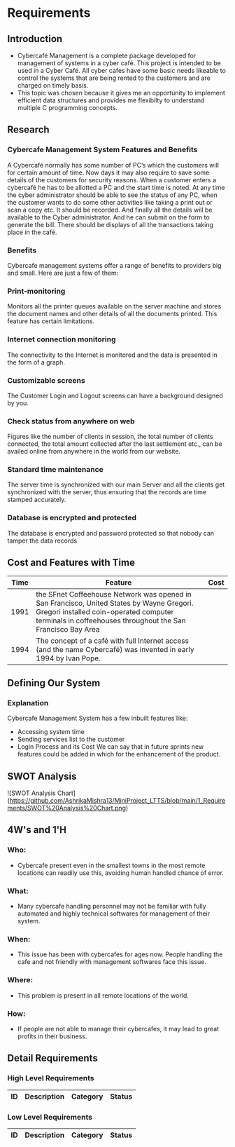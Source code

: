 # Requirements
## Introduction
- Cybercafé Management is a complete package developed for management of systems in a cyber café. This project is intended to be used in a Cyber Café. All cyber cafes have some basic needs likeable to control the systems that are being rented to the customers and are charged on timely basis. 
- This topic was chosen because it gives me an opportunity to implement efficient data structures and provides me flexibilty to understand multiple C programming concepts.
## Research 
### Cybercafe Management System Features and Benefits
A Cybercafé normally has some number of PC’s which the customers will for certain amount of time. Now days it may also require to save some details of the customers for security reasons. When a customer enters a cybercafé he has to be allotted a PC and the start time is noted. At any time the cyber administrator should be able to see the status of any PC, when the customer wants to do some other activities like taking a print out or scan a copy etc. It should be recorded. And finally all the details will be available to the Cyber administrator. And he can submit on the form to generate the bill. There should be displays of all the transactions taking place in the café.
### Benefits
Cybercafe management systems offer a range of benefits to providers big and small. Here are just a few of them:
### Print-monitoring
Monitors all the printer queues available on the server machine and stores the document names and other details of all the documents printed. This feature has certain limitations. 
### Internet connection monitoring 
The connectivity to the Internet is monitored and the data is presented in the form of a graph.
### Customizable screens 
The Customer Login and Logout screens can have a background designed by you.
### Check status from anywhere on web 
Figures like the number of clients in session, the total number of clients connected, the total amount collected after the last settlement etc., can be availed online from anywhere in the world from our website. 
### Standard time maintenance 
The server time is synchronized with our main Server and all the clients get synchronized with the server, thus ensuring that the records are time stamped accurately.
### Database is encrypted and protected 
The database is encrypted and password protected so that nobody can tamper the data records
## Cost and Features with Time
| Time | Feature | Cost |
|--|--|--|
| 1991 | the SFnet Coffeehouse Network was opened in San Francisco, United States by Wayne Gregori. Gregori installed coin-operated computer terminals in coffeehouses throughout the San Francisco Bay Area | 
| 1994 | The concept of a café with full Internet access (and the name Cybercafé) was invented in early 1994 by Ivan Pope. | 
## Defining Our System
### Explanation
Cybercafe Management System has a few inbuilt features like:
- Accessing system time
- Sending services list to the customer
- Login Process and its Cost
We can say that in future sprints new features could be added in which for the enhancement of the product.
## SWOT Analysis
![SWOT Analysis Chart] (https://github.com/AshrikaMishra13/MiniProject_LTTS/blob/main/1_Requirements/SWOT%20Analysis%20Chart.png)
## 4W's and 1'H
### Who:
- Cybercafe present even in the smallest towns in the most remote locations can readily use this, avoiding human handled chance of error.
### What:
- Many cybercafe handling personnel may not be familiar with fully automated and highly technical softwares for management of their system.
### When:
- This issue has been with cybercafes for ages now. People handling the cafe and not friendly with management softwares face this issue.
### Where:
- This problem is present in all remote locations of the world.
### How:
- If people are not able to manage their cybercafes, it may lead to great profits in their business.
## Detail Requirements
### High Level Requirements
| ID | Description | Category | Status |
|--|--|--|--|
### Low Level Requirements
| ID | Description | Category | Status |
|--|--|--|--|
